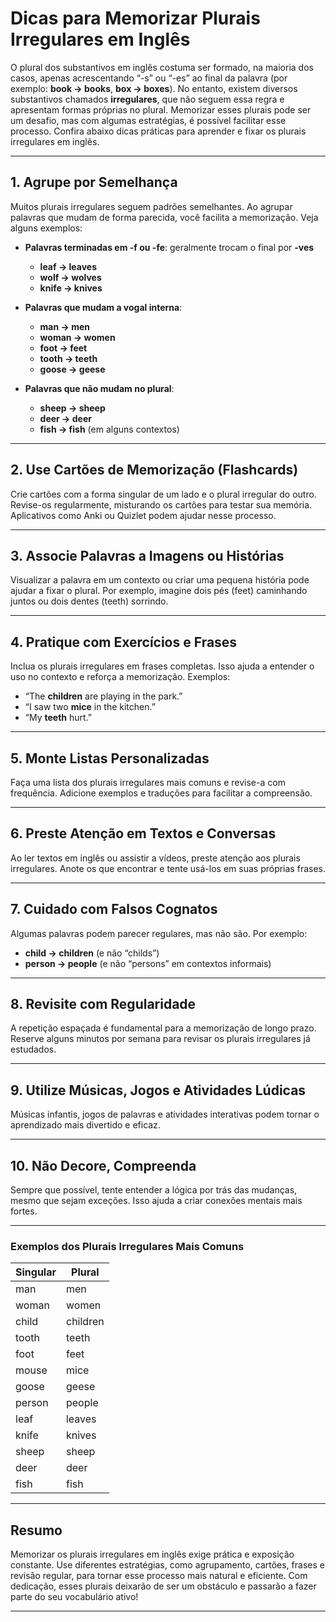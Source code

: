 
# Dicas para Memorizar Plurais Irregulares em Inglês

O plural dos substantivos em inglês costuma ser formado, na maioria dos casos, apenas acrescentando “-s” ou “-es” ao final da palavra (por exemplo: **book → books**, **box → boxes**). No entanto, existem diversos substantivos chamados **irregulares**, que não seguem essa regra e apresentam formas próprias no plural. Memorizar esses plurais pode ser um desafio, mas com algumas estratégias, é possível facilitar esse processo. Confira abaixo dicas práticas para aprender e fixar os plurais irregulares em inglês.

---

## 1. **Agrupe por Semelhança**

Muitos plurais irregulares seguem padrões semelhantes. Ao agrupar palavras que mudam de forma parecida, você facilita a memorização. Veja alguns exemplos:

- **Palavras terminadas em -f ou -fe**: geralmente trocam o final por **-ves**  
  - **leaf → leaves**  
  - **wolf → wolves**  
  - **knife → knives**

- **Palavras que mudam a vogal interna**:  
  - **man → men**  
  - **woman → women**  
  - **foot → feet**  
  - **tooth → teeth**  
  - **goose → geese**

- **Palavras que não mudam no plural**:  
  - **sheep → sheep**  
  - **deer → deer**  
  - **fish → fish** (em alguns contextos)

---

## 2. **Use Cartões de Memorização (Flashcards)**

Crie cartões com a forma singular de um lado e o plural irregular do outro. Revise-os regularmente, misturando os cartões para testar sua memória. Aplicativos como Anki ou Quizlet podem ajudar nesse processo.

---

## 3. **Associe Palavras a Imagens ou Histórias**

Visualizar a palavra em um contexto ou criar uma pequena história pode ajudar a fixar o plural. Por exemplo, imagine dois pés (feet) caminhando juntos ou dois dentes (teeth) sorrindo.

---

## 4. **Pratique com Exercícios e Frases**

Inclua os plurais irregulares em frases completas. Isso ajuda a entender o uso no contexto e reforça a memorização. Exemplos:

- “The **children** are playing in the park.”  
- “I saw two **mice** in the kitchen.”  
- “My **teeth** hurt.”

---

## 5. **Monte Listas Personalizadas**

Faça uma lista dos plurais irregulares mais comuns e revise-a com frequência. Adicione exemplos e traduções para facilitar a compreensão.

---

## 6. **Preste Atenção em Textos e Conversas**

Ao ler textos em inglês ou assistir a vídeos, preste atenção aos plurais irregulares. Anote os que encontrar e tente usá-los em suas próprias frases.

---

## 7. **Cuidado com Falsos Cognatos**

Algumas palavras podem parecer regulares, mas não são. Por exemplo:

- **child → children** (e não “childs”)
- **person → people** (e não “persons” em contextos informais)

---

## 8. **Revisite com Regularidade**

A repetição espaçada é fundamental para a memorização de longo prazo. Reserve alguns minutos por semana para revisar os plurais irregulares já estudados.

---

## 9. **Utilize Músicas, Jogos e Atividades Lúdicas**

Músicas infantis, jogos de palavras e atividades interativas podem tornar o aprendizado mais divertido e eficaz.

---

## 10. **Não Decore, Compreenda**

Sempre que possível, tente entender a lógica por trás das mudanças, mesmo que sejam exceções. Isso ajuda a criar conexões mentais mais fortes.

---

### Exemplos dos Plurais Irregulares Mais Comuns

| Singular   | Plural    |
|------------|-----------|
| man        | men       |
| woman      | women     |
| child      | children  |
| tooth      | teeth     |
| foot       | feet      |
| mouse      | mice      |
| goose      | geese     |
| person     | people    |
| leaf       | leaves    |
| knife      | knives    |
| sheep      | sheep     |
| deer       | deer      |
| fish       | fish      |

---

## Resumo

Memorizar os plurais irregulares em inglês exige prática e exposição constante. Use diferentes estratégias, como agrupamento, cartões, frases e revisão regular, para tornar esse processo mais natural e eficiente. Com dedicação, esses plurais deixarão de ser um obstáculo e passarão a fazer parte do seu vocabulário ativo!

---
```